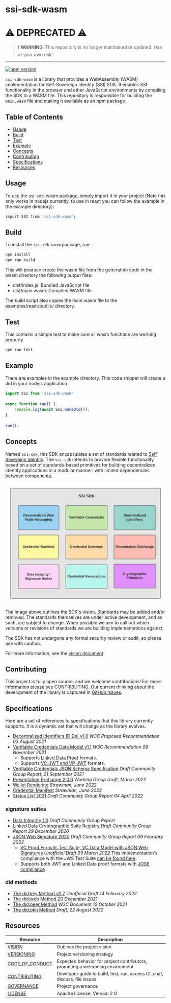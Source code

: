 # ssi-sdk-wasm

# :warning: DEPRECATED :warning:

> :exclamation: **WARNING**: This repository is no longer maintained or updated. Use at your own risk!

---

[![npm version](https://badge.fury.io/js/ssi-sdk-wasm.svg)](https://www.npmjs.com/package/ssi-sdk-wasm)

`ssi-sdk-wasm` is a library that provides a WebAssembly (WASM) implementation for Self-Sovereign Identity (SSI) SDK. It enables SSI functionality in the browser and other JavaScript environments by compiling the SDK to a WASM file. This repository is responsible for building the `main.wasm` file and making it available as an npm package.

## Table of Contents

- [Usage](#usage)
- [Build](#build)
- [Test](#test)
- [Example](#example)
- [Concepts](#concepts)
- [Contributing](#contributing)
- [Specifications](#specifications)
- [Resources](#resources)



## Usage

To use the ssi-sdk-wasm package, simply import it in your project (Note this only works in nodejs currently, to use in react you can follow the example in the example directory):

```bash
import SSI from 'ssi-sdk-wasm';
```

## Build

To install the `ssi-sdk-wasm` package, run:

```bash
npm install
npm run build
```

This will produce create the wasm file from the generation code in the wasm directory the following output files:

* dist/index.js: Bundled JavaScript file
* dist/main.wasm: Compiled WASM file

The build script also copies the main.wasm file to the examples/react/public/ directory.

## Test

This contains a simple test to make sure all wasm functions are working properly

```bash
npm run test
```


## Example
There are examples in the example directory. This code snippet will create a did in your nodejs application
```javascript
import SSI from 'ssi-sdk-wasm'

async function run() {
    console.log(await SSI.makeDid());
}

run();
```

## Concepts
Named `ssi-sdk`, this SDK encapsulates a set of standards related
to [Self Sovereign Identity](http://www.lifewithalacrity.com/2016/04/the-path-to-self-soverereign-identity.html).
The `ssi-sdk` intends to provide flexible functionality based on a set of standards-based primitives for building
decentralized identity applications in a modular manner: with limited dependencies between components.

![ssi-sdk](doc/ssi-sdk.png)

The image above outlines the SDK's vision. Standards may be added and/or removed. The standards themselves are under
active development, and as such, are subject to change. When possible we aim to call out which versions or revisions of
standards we are building implementations against.

The SDK has not undergone any formal security review or audit, so please use with caution.

For more information, see the [vision document](doc/VISION.md).

## Contributing

This project is fully open source, and we welcome contributions! For more information please see
[CONTRIBUTING](https://github.com/TBD54566975/ssi-sdk/blob/main/CONTRIBUTING.md). Our current thinking about the
development of the library is captured in
[GitHub Issues](https://github.com/TBD54566975/ssi-sdk/issues).

## Specifications

Here are a set of references to specifications that this library currently supports. It is a dynamic set that will
change as the library evolves.

- [Decentralized Identifiers (DIDs) v1.0](https://www.w3.org/TR/2021/PR-did-core-20210803/) _W3C Proposed Recommendation
  03 August 2021_
- [Verifiable Credentials Data Model v1.1](https://www.w3.org/TR/2021/REC-vc-data-model-20211109/) _W3C Recommendation
  09 November 2021_
    - Supports [Linked Data Proof](https://www.w3.org/TR/vc-data-model/#data-integrity-proofs) formats.
    - Supports [VC-JWT and VP-JWT](https://www.w3.org/TR/vc-data-model/#json-web-token) formats.
- [Verifiable Credentials JSON Schema Specification](https://w3c-ccg.github.io/vc-json-schemas/v2/index.html) _Draft
  Community Group Report, 21 September 2021_
- [Presentation Exchange 2.0.0](https://identity.foundation/presentation-exchange/) _Working Group Draft, March 2022_
- [Wallet Rendering](https://identity.foundation/wallet-rendering) _Strawman, June 2022_
- [Credential Manifest](https://identity.foundation/credential-manifest/) _Strawman, June 2022_
- [Status List 2021](https://w3c-ccg.github.io/vc-status-list-2021/) _Draft Community Group Report 04 April 2022_

### signature suites

- [Data Integrity 1.0](https://w3c-ccg.github.io/data-integrity-spec) _Draft Community Group Report_
- [Linked Data Cryptographic Suite Registry](https://w3c-ccg.github.io/ld-cryptosuite-registry/) _Draft Community Group
  Report 29 December 2020_
- [JSON Web Signature 2020](https://w3c-ccg.github.io/lds-jws2020) _Draft Community Group Report 09 February 2022_
    - [VC Proof Formats Test Suite, VC Data Model with JSON Web Signatures](https://identity.foundation/JWS-Test-Suite/)
      _Unofficial Draft 09 March 2022_
      This implementation's compliance with the JWS Test
      Suite [can be found here](https://identity.foundation/JWS-Test-Suite/#tbd).
    - Supports both JWT and Linked Data proof formats with [JOSE compliance](https://jose.readthedocs.io/en/latest/).

### did methods

- [The did:key Method v0.7](https://w3c-ccg.github.io/did-method-key/) _Unofficial Draft 14 February 2022_
- [The did:web Method](https://w3c-ccg.github.io/did-method-web/) _20 December 2021_
- [The did:peer Method](https://identity.foundation/peer-did-method-spec/) _W3C Document 12 October 2021_
- [The did:pkh Method](https://github.com/w3c-ccg/did-pkh/blob/main/did-pkh-method-draft.md) _Draft, 22 August 2022_


## Resources

| Resource                                                                               | Description                                                                   |
|----------------------------------------------------------------------------------------|-------------------------------------------------------------------------------|
| [VISION](https://github.com/TBD54566975/ssi-sdk/blob/main/doc/VISION.md)               | Outlines the project vision                                                   |
| [VERSIONING](https://github.com/TBD54566975/ssi-sdk/blob/main/doc/VERSIONING.md)       | Project versioning strategy                                                   |
| [CODE_OF_CONDUCT](https://github.com/TBD54566975/ssi-sdk/blob/main/CODE_OF_CONDUCT.md) | Expected behavior for project contributors, promoting a welcoming environment |
| [CONTRIBUTING](https://github.com/TBD54566975/ssi-sdk/blob/main/CONTRIBUTING.md)       | Developer guide to build, test, run, access CI, chat, discuss, file issues    |
| [GOVERNANCE](https://github.com/TBD54566975/ssi-sdk/blob/main/GOVERNANCE.md)           | Project governance                                                            |
| [LICENSE](https://github.com/TBD54566975/ssi-sdk/blob/main/LICENSE)                    | Apache License, Version 2.0                                                   |
